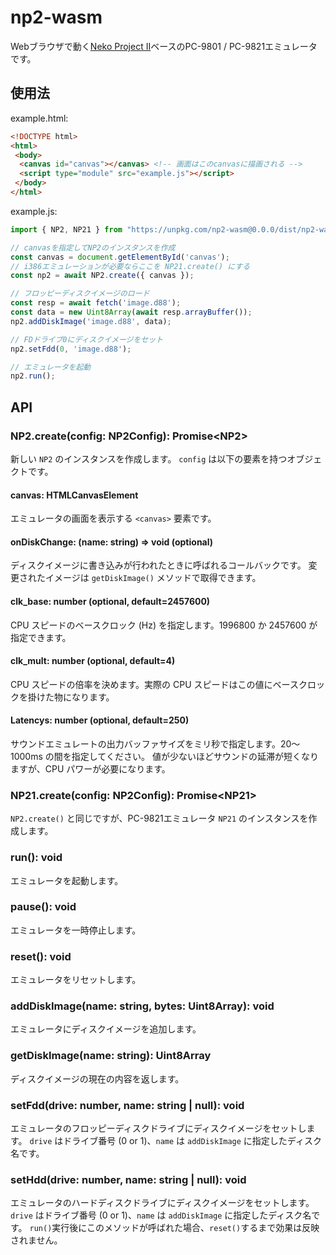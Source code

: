 # np2-wasm

Webブラウザで動く[Neko Project II](http://www.yui.ne.jp/np2/)ベースのPC-9801 / PC-9821エミュレータです。

## 使用法

example.html:

```html
<!DOCTYPE html>
<html>
 <body>
  <canvas id="canvas"></canvas> <!-- 画面はこのcanvasに描画される -->
  <script type="module" src="example.js"></script>
 </body>
</html>
```

example.js:

```js
import { NP2, NP21 } from "https://unpkg.com/np2-wasm@0.0.0/dist/np2-wasm.js";

// canvasを指定してNP2のインスタンスを作成
const canvas = document.getElementById('canvas');
// i386エミュレーションが必要ならここを NP21.create() にする
const np2 = await NP2.create({ canvas });

// フロッピーディスクイメージのロード
const resp = await fetch('image.d88');
const data = new Uint8Array(await resp.arrayBuffer());
np2.addDiskImage('image.d88', data);

// FDドライブ0にディスクイメージをセット
np2.setFdd(0, 'image.d88');

// エミュレータを起動
np2.run();
```

## API
### NP2.create(config: NP2Config): Promise\<NP2>
新しい `NP2` のインスタンスを作成します。 `config` は以下の要素を持つオブジェクトです。

#### canvas: HTMLCanvasElement
エミュレータの画面を表示する `<canvas>` 要素です。

#### onDiskChange: (name: string) => void (optional)
ディスクイメージに書き込みが行われたときに呼ばれるコールバックです。
変更されたイメージは `getDiskImage()` メソッドで取得できます。

#### clk_base: number (optional, default=2457600)
CPU スピードのベースクロック (Hz) を指定します。1996800 か 2457600 が指定できます。

#### clk_mult: number (optional, default=4)
CPU スピードの倍率を決めます。実際の CPU スピードはこの値にベースクロックを掛けた物になります。

#### Latencys: number (optional, default=250)
サウンドエミュレートの出力バッファサイズをミリ秒で指定します。20〜1000ms の間を指定してください。
値が少ないほどサウンドの延滞が短くなりますが、CPU パワーが必要になります。

### NP21.create(config: NP2Config): Promise\<NP21>
`NP2.create()` と同じですが、PC-9821エミュレータ `NP21` のインスタンスを作成します。

### run(): void
エミュレータを起動します。

### pause(): void
エミュレータを一時停止します。

### reset(): void
エミュレータをリセットします。

### addDiskImage(name: string, bytes: Uint8Array): void
エミュレータにディスクイメージを追加します。

### getDiskImage(name: string): Uint8Array
ディスクイメージの現在の内容を返します。

### setFdd(drive: number, name: string | null): void
エミュレータのフロッピーディスクドライブにディスクイメージをセットします。
`drive` はドライブ番号 (0 or 1)、`name` は `addDiskImage` に指定したディスク名です。

### setHdd(drive: number, name: string | null): void
エミュレータのハードディスクドライブにディスクイメージをセットします。
`drive` はドライブ番号 (0 or 1)、`name` は `addDiskImage` に指定したディスク名です。
`run()`実行後にこのメソッドが呼ばれた場合、`reset()`するまで効果は反映されません。